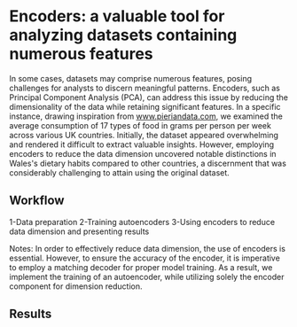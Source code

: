 
# Encoders: a valuable tool for analyzing datasets containing numerous features

In some cases, datasets may comprise numerous features, posing challenges for analysts to discern meaningful patterns. Encoders, such as Principal Component Analysis (PCA), can address this issue by reducing the dimensionality of the data while retaining significant features.
In a specific instance, drawing inspiration from www.pieriandata.com, we examined the average consumption of 17 types of food in grams per person per week across various UK countries. Initially, the dataset appeared overwhelming and rendered it difficult to extract valuable insights. However, employing encoders to reduce the data dimension uncovered notable distinctions in Wales's dietary habits compared to other countries, a discernment that was considerably challenging to attain using the original dataset.



## Workflow
1-Data preparation
2-Training autoencoders
3-Using encoders to reduce data dimension and presenting results


Notes:
In order to effectively reduce data dimension, the use of encoders is essential. However, to ensure the accuracy of the encoder, it is imperative to employ a matching decoder for proper model training. As a result, we implement the training of an autoencoder, while utilizing solely the encoder component for dimension reduction.

## Results
